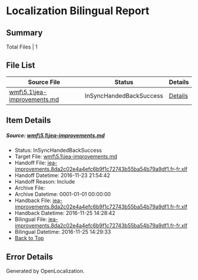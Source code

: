 # <a name='report-top'></a> Localization Bilingual Report

## Summary
 Total Files | 1

## File List
 Source File | Status | Details 
 ----------- | ------ | ------- 
 [wmf\5.1\jea-improvements.md](https://github.com/PowerShell/powerShell-Docs/blob/37edecc88cf36cfb2f1800452b9586f15ce3a088/wmf/5.1/jea-improvements.md) | InSyncHandedBackSuccess | [Details](#bd01ff0d208717511505a1aedf9eeaa303d08dbe2397)

## Item Details
##### <a name='bd01ff0d208717511505a1aedf9eeaa303d08dbe2397'></a> Source: [wmf\5.1\jea-improvements.md](https://github.com/PowerShell/powerShell-Docs/blob/37edecc88cf36cfb2f1800452b9586f15ce3a088/wmf/5.1/jea-improvements.md)
* Status: InSyncHandedBackSuccess
* Target File: [wmf\5.1\jea-improvements.md](https://github.com/PowerShell/powerShell-Docs.fr-fr/blob/4f21ae7e8a2b9506478f4a90ee8ee4453fdcda19/wmf/5.1/jea-improvements.md)
* Handoff File: [jea-improvements.8da2c02e4a4efc6b9f1c72743b55ba54b79a9df1.fr-fr.xlf](https://github.com/PowerShell/powerShell-Docs.handoff/blob/cef5f2734999ead22c0d334771769ace3da77c9c/ol-handoff/PowerShell/powerShell-Docs.fr-fr/live/jea-improvements.8da2c02e4a4efc6b9f1c72743b55ba54b79a9df1.fr-fr.xlf)
* Handoff Datetime: 2016-11-23 21:54:42
* Handoff Reason: Include
* Archive File: 
* Archive Datetime: 0001-01-01 00:00:00
* Handback File: [jea-improvements.8da2c02e4a4efc6b9f1c72743b55ba54b79a9df1.fr-fr.xlf](https://github.com/PowerShell/powerShell-Docs.handback/blob/bda291b4f196b9d75fa4e738026fbc07afdee0ca/ol-handback/PowerShell/powerShell-Docs.fr-fr/live/jea-improvements.8da2c02e4a4efc6b9f1c72743b55ba54b79a9df1.fr-fr.xlf)
* Handback Datetime: 2016-11-25 14:28:42
* Bilingual File: [jea-improvements.8da2c02e4a4efc6b9f1c72743b55ba54b79a9df1.fr-fr.xlf](https://github.com/PowerShell/powerShell-Docs.handback/blob/bda291b4f196b9d75fa4e738026fbc07afdee0ca/ol-handback/PowerShell/powerShell-Docs.fr-fr/live/jea-improvements.8da2c02e4a4efc6b9f1c72743b55ba54b79a9df1.fr-fr.xlf)
* Bilingual Datetime: 2016-11-25 14:29:33
* [Back to Top](#report-top)


## Error Details

Generated by OpenLocalization.
